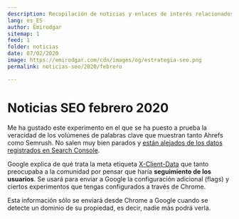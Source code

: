 ```yaml
---
description: Recopilación de noticias y enlaces de interés relacionados con el SEO y Marketing digital
lang: es_ES
author: Emirodgar
sitemap: 1
feed: 1
folder: noticias
date: 07/02/2020
image: https://emirodgar.com/cdn/images/og/estrategia-seo.png
permalink: noticias-seo/2020/febrero

---
```


# Noticias SEO febrero 2020


Me ha gustado este experimento en el que se ha puesto a prueba la veracidad de los volúmenes de palabras clave que muestran tanto Ahrefs como Semrush. No salen muy bien parados y [están alejados de los datos registrados en Search Console](https://www.localseoguide.com/can-you-trust-seo-tools-for-b2b-keyword-research/).

Google explica de qué trata la meta etiqueta [X-Client-Data](https://9to5google.com/2020/02/06/google-chrome-x-client-data-tracking/) que tanto preocupaba a la comunidad por pensar que haría **seguimiento de los usuarios**. Se usará para enviar a Google la configuración adicional (flags) y ciertos experimentos que tengas configurados a través de Chrome.

Esta información sólo se enviará desde Chrome a Google cuando se detecte un dominio de su propiedad, es decir, nadie más podrá verla.
<!--stackedit_data:
eyJoaXN0b3J5IjpbNzczNDY5OTk2LC0xODI1NDM2MDM0LC0xND
kzODg5NTU2XX0=
-->